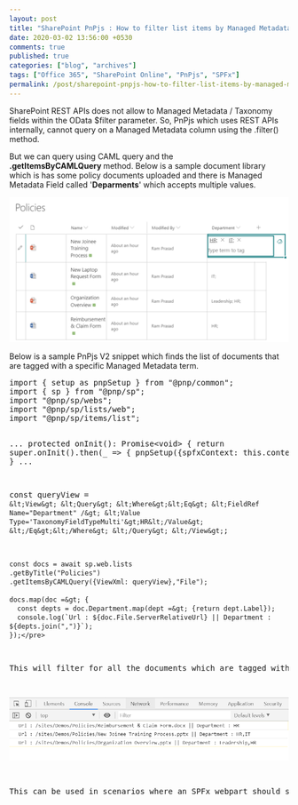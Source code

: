 ```yaml
---
layout: post
title: "SharePoint PnPjs : How to filter list items by Managed Metadata Fields or Taxonomy Columns"
date: 2020-03-02 13:56:00 +0530
comments: true
published: true
categories: ["blog", "archives"]
tags: ["Office 365", "SharePoint Online", "PnPjs", "SPFx"]
permalink: /post/sharepoint-pnpjs-how-to-filter-list-items-by-managed-metadata-fields-or-taxonomy-columns
---
```

<!-- more -->

<p>SharePoint REST APIs does not allow to Managed Metadata / Taxonomy fields within the OData $filter parameter. So, PnPjs which uses REST APIs internally, cannot query on a&nbsp;Managed Metadata column using the .filter() method.</p>
<p>But we can query using CAML query and the <strong>.getItemsByCAMLQuery&nbsp;</strong>method. Below is a&nbsp;sample&nbsp;document library which is has some policy documents uploaded and there is Managed Metadata Field called '<strong>Deparments</strong>' which accepts multiple values.</p>
<p><img src="/assets/images/listStructure.PNG" alt="" /></p>
<p>Below&nbsp;is a sample PnPjs V2 snippet which finds the list of documents that are tagged with a specific Managed Metadata term.</p>
<pre class="brush:js;auto-links:false;toolbar:false" contenteditable="false">import { setup as pnpSetup } from "@pnp/common";
import { sp } from "@pnp/sp";
import "@pnp/sp/webs";
import "@pnp/sp/lists/web";
import "@pnp/sp/items/list";

...
  protected onInit(): Promise&lt;void&gt; {
    return super.onInit().then(_ =&gt; {
      pnpSetup({spfxContext: this.context}); });
  }
...

const queryView = `
      &lt;View&gt;
        &lt;Query&gt;
          &lt;Where&gt;&lt;Eq&gt;
            &lt;FieldRef Name="Department" /&gt;
            &lt;Value Type='TaxonomyFieldTypeMulti'&gt;HR&lt;/Value&gt;
          &lt;/Eq&gt;&lt;/Where&gt;
        &lt;/Query&gt;
      &lt;/View&gt;
    `;

    const docs = await sp.web.lists
    .getByTitle("Policies")
    .getItemsByCAMLQuery({ViewXml: queryView},"File");
    
    docs.map(doc =&gt; {
      const depts = doc.Department.map(dept =&gt; {return dept.Label});
      console.log(`Url : ${doc.File.ServerRelativeUrl} || Department : ${depts.join(",")}`);
    });</pre>
<p>This will filter for all the documents which are tagged with the Taxonomy term 'HR'. And here is the output showing the required documents that are filtered.</p>
<p><img src="/assets/images/taxonomyQueryOP.PNG" alt="" /></p>
<p>This can be used in scenarios where an SPFx webpart should show content based on the current user's properties. The above example can be extended to show policy documents for the current user's department. The user's department can be fetched from the profile and the value can be passed to the CAML Query.</p>
